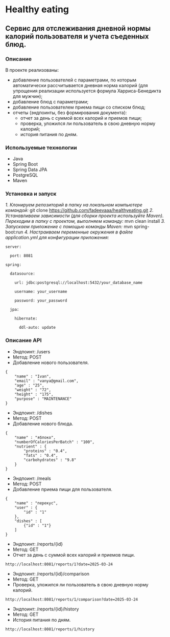 # Healthy eating

## Сервис для отслеживания дневной нормы калорий пользователя и учета съеденных блюд.

### Описание
В проекте реализованы:
- добавление пользователей с параметрами, по которым автоматически рассчитывается дневная норма калорий (для упрощения реализации используется формула Харриса-Бенедикта для мужчин);
- добавление блюд с параметрами;
- добавление пользователем приема пищи со списком блюд;
- отчеты (эндпоинты, без формирования документа):
  - отчет за день с суммой всех калорий и приемов пищи;
  - проверка, уложился ли пользователь в свою дневную норму калорий;
  - история питания по дням.

### Используемые технологии 
- Java
- Spring Boot
- Spring Data JPA
- PostgreSQL
- Maven

### Установка и запуск
*1. Клонируем репозиторий в папку на локальном компьютере командой:*
git clone https://github.com/fadeevaaa/healthyeating.git
*2. Устанавливаем зависимости (для сборки проекта используйте Maven). Переходим в папку с проектом, выполняем команду:*
mvn clean install
*3. Запускаем приложение с помощью команды Maven:*
mvn spring-boot:run
*4. Настраиваем переменные окружения в файле application.yml для конфигурации приложения:*
  
  ```
  server:
  
    port: 8081
  
  spring:

    datasource:
  
      url: jdbc:postgresql://localhost:5432/your_database_name
    
      username: your_username
    
      password: your_password
    
    jpa:
  
      hibernate:
    
        ddl-auto: update
  ```

###  Описание API
- Эндпоинт: /users
- Метод: POST
- Добавление нового пользователя.
```
{
    "name" : "Ivan",
    "email" : "vanya@gmail.com",
    "age" : "25",
    "weight" : "72",
    "height" : "175",
    "purpose" : "MAINTENANCE"
}
```

- Эндпоинт: /dishes
- Метод: POST
- Добавление нового блюда.
```
{
    "name" : "яблоко",
    "numberOfCaloriesPerBatch" : "100",
    "nutrient" : {
        "proteins" : "0.4", 
        "fats" : "0.4", 
        "carbohydrates" : "9.8"
    }
}
```

- Эндпоинт: /meals
- Метод: POST
- Добавление приема пищи для пользователя.
```
{
    "name" : "перекус",
    "user" : {
        "id" : "1"
    },
    "dishes" : [
        {"id" : "1"}
    ]
}
```

- Эндпоинт: /reports/{id}
- Метод: GET
- Отчет за день с суммой всех калорий и приемов пищи.
```
http://localhost:8081/reports/1?date=2025-03-24
```

- Эндпоинт: /reports/{id}/comparison
- Метод: GET
- Проверка, уложился ли пользователь в свою дневную норму калорий.
```
http://localhost:8081/reports/1/comparison?date=2025-03-24
```

- Эндпоинт: /reports/{id}/history
- Метод: GET
- История питания по дням.
```
http://localhost:8081/reports/1/history
```
